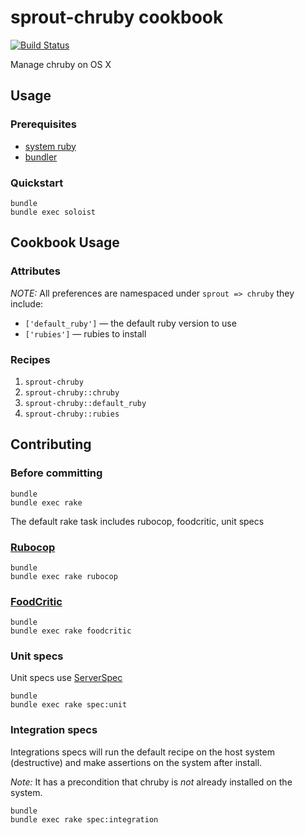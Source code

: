 # sprout-chruby cookbook

[![Build Status](https://travis-ci.org/pivotal-sprout/sprout-chruby.png?branch=master)](https://travis-ci.org/pivotal-sprout/sprout-chruby)

Manage chruby on OS X

## Usage

### Prerequisites

- [system ruby](.ruby-version)
- [bundler](http://bundler.io/)

### Quickstart

```
bundle
bundle exec soloist
```

## Cookbook Usage

### Attributes

*NOTE:* All preferences are namespaced under `sprout => chruby` they include:

* `['default_ruby']` &mdash; the default ruby version to use
* `['rubies']` &mdash; rubies to install

### Recipes

1. `sprout-chruby`
1. `sprout-chruby::chruby`
1. `sprout-chruby::default_ruby`
1. `sprout-chruby::rubies`

## Contributing

### Before committing

```
bundle
bundle exec rake
```

The default rake task includes rubocop, foodcritic, unit specs

### [Rubocop](https://github.com/bbatsov/rubocop)

```
bundle
bundle exec rake rubocop
```

### [FoodCritic](http://acrmp.github.io/foodcritic/)

```
bundle
bundle exec rake foodcritic
```

### Unit specs

Unit specs use [ServerSpec](http://serverspec.org/)

```
bundle
bundle exec rake spec:unit
```

### Integration specs

Integrations specs will run the default recipe on the host system (destructive) and make assertions on the system after
install.

*Note:* It has a precondition that chruby is _not_ already installed on the system.

```
bundle
bundle exec rake spec:integration
```
